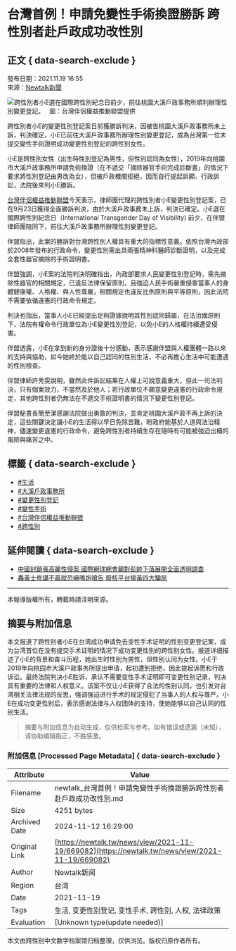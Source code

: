 # 台灣首例！申請免變性手術換證勝訴 跨性別者赴戶政成功改性別

## 正文 { data-search-exclude }


發布日期：2021.11.19 16:55  
來源：[Newtalk新聞](https://newtalk.tw/news/view/2021-11-19/669082)

![跨性別者小E選在國際跨性別紀念日前夕，前往桃園大溪戶政事務所順利辦理性別變更登記。   圖：台灣伴侶權益推動聯盟提供](https://images.newtalk.tw/resize_action2/800/album/news/670/619764d0574c7.jpg)

跨性別者小E的變更性別登記案日前獲勝訴判決，因被告桃園大溪戶政事務所未上訴，判決確定，小E已前往大溪戶政事務所辦理性別變更登記，成為台灣第一位未提交變性手術證明成功變更性別登記的跨性別女性。

小E是跨性別女性（出生時性別登記為男性，但性別認同為女性），2019年向桃園市大溪戶政事務所申請免術換證（在不遞交「摘除器官手術完成診斷書」的情況下要求將性別登記由男改為女），但被戶政機關拒絕，因而自行提起訴願、行政訴訟，法院後來判小E勝訴。

[台灣伴侶權益推動聯盟](https://newtalk.tw/search?q=台灣伴侶權益推動聯盟)今天表示，律師團代理的跨性別者小E變更性別登記案，已在9月23日獲得全面勝訴判決，由於大溪戶政事務未上訴，判決已確定。小E選在國際跨性別紀念日（International Transgender Day of Visibility) 前夕，在伴盟律師團陪同下，前往大溪戶政事務所辦理性別變更登記。

伴盟指出，此案的勝訴對台灣跨性別人權具有重大的指標性意義。依照台灣內政部於2008年發布的行政命令，變更性別需出具兩張精神科醫師診斷證明，以及完成全套性器官摘除的手術證明書。

伴盟強調，小E案的法院判決明確指出，內政部要求人民變更性別登記時，需先摘除性器官的相關規定，已違反法律保留原則，且強迫人民手術嚴重侵害當事人的身體健康權、人格權、與人性尊嚴，相關規定也違反比例原則與平等原則，因此法院不需要依循違憲的行政命令規定。

判決也指出，當事人小E已經提出足夠證據說明其性別認同歸屬，在法治國原則下，法院有權命令行政單位為小E變更性別登記，以免小E的人格權持續遭受侵害。

伴盟透露，小E在拿到新的身分證後十分感動，表示感謝伴盟與人權團體一路以來的支持與協助，如今她終於能以自己認同的性別生活，不必再擔心生活中可能遭遇的性別檢查。

伴盟律師許秀雯說明，雖然此件訴訟結果在人權上可說意義重大，但此一司法判決，只有個案效力，不當然及於他人；若行政單位不願意變更違憲的行政命令規定，其他跨性別者仍無法在不遞交手術證明書的情況下變更性別登記。

伴盟秘書長簡至潔感謝法院做出勇敢的判決，並肯定桃園大溪戶政不再上訴的決定，這些關鍵決定讓小E的生活得以早日免除苦難，盼政府能基於人道與法治精神，儘速變更違憲的行政命令，避免跨性別者持續生存在隨時有可能被強迫出櫃的風險與痛苦之中。

## 標籤 { data-search-exclude }
- [#生活](https://newtalk.tw/news/subcategory/5/%E7%94%9F%E6%B4%BB)
- [#大溪戶政事務所](https://newtalk.tw/search?q=%E5%A4%A7%E6%BA%AA%E6%88%B6%E6%94%BF%E4%BA%8B%E5%8B%99%E6%89%80&type=tab)
- [#變更性別登記](https://newtalk.tw/search?q=%E8%AE%8A%E6%9B%B4%E6%80%A7%E5%88%A5%E7%99%BB%E8%A8%98&type=tab)
- [#變性手術](https://newtalk.tw/search?q=%E8%AE%8A%E6%80%A7%E6%89%8B%E8%A1%93&type=tab)
- [#台灣伴侶權益推動聯盟](https://newtalk.tw/search?q=%E5%8F%B0%E7%81%A3%E4%BC%B4%E4%BE%B6%E6%AC%8A%E7%9B%8A%E6%8E%A8%E5%8B%95%E8%81%AF%E7%9B%9F&type=tab)
- [#跨性別](https://newtalk.tw/search?q=%E8%B7%A8%E6%80%A7%E5%88%A5&type=tab)

## 延伸閱讀 { data-search-exclude }
- [中國封鎖張高麗性侵案 國際網球總會籲對彭帥下落展開全面透明調查](https://newtalk.tw/news/view/2021-11-19/668808)
- [轟黃士修講不贏就恐嚇嘴炮嗆告 廢核平台揭黃四大騙局](https://newtalk.tw/news/view/2021-11-19/668848)

----

本報導版權所有，轉載時請注明來源。
<!-- tcd_original_link https://newtalk.tw/news/view/2021-11-19/669082 -->
## 摘要与附加信息

<!-- tcd_abstract -->
本文报道了跨性别者小E在台湾成功申请免去变性手术证明的性别变更登记案，成为台湾首位在没有提交手术证明的情况下成功变更性别的跨性别女性。报道详细描述了小E的背景和奋斗历程，她出生时性别为男性，但性别认同为女性。小E于2019年向桃园市大溪户政事务所提出申请，起初遭到拒绝，因此提起诉愿和行政诉讼。最终法院判决小E胜诉，承认不需要变性手术证明即可变更性别记录，判决具有重要的法律和人权意义。该案不仅让小E获得了合法的性别认同，也引发对台湾相关法律法规的反思，强调强迫进行手术的规定侵犯了当事人的人权与尊严。小E在成功变更性别后，表示感谢法律与人权团体的支持，使她能够以自己认同的性别生活。
<!-- tcd_abstract_end -->

> 摘要与附加信息为自动生成，仅供检索与参考。如有错误或遗漏（未知），请协助编辑指正，不胜感激。

### 附加信息 [Processed Page Metadata] { data-search-exclude }

| Attribute       | Value                                  |
|-----------------|----------------------------------------|
| Filename        | newtalk_台灣首例！申請免變性手術換證勝訴跨性別者赴戶政成功改性別.md                             |
| Size            | 4251 bytes                           |
| Archived Date   | 2024-11-12 16:29:00                             |
| Original Link   | [https://newtalk.tw/news/view/2021-11-19/669082](https://newtalk.tw/news/view/2021-11-19/669082)                       |
| Author          | Newtalk新闻                               |
| Region          | 台湾                               |
| Date            | 2021-11-19                                 |
| Tags            | 生活, 变更性别登记, 变性手术, 跨性别, 人权, 法律政策                                 |
| Evaluation            | [Unknown type(update needed)]                                 |
<!-- tcd_table_end -->

本文由跨性别中文数字档案馆归档整理，仅供浏览。版权归原作者所有。
